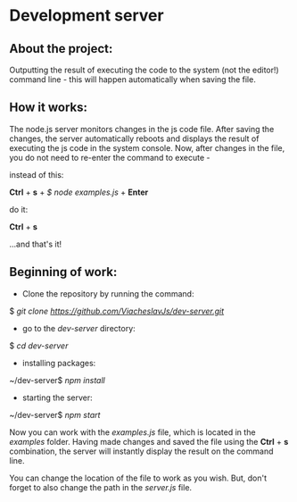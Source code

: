 # Development server

## About the project:
 
Outputting the result of executing the code to the system (not the editor!) command line - 
this will happen automatically when saving the file.
 
## How it works:
 
The node.js server monitors changes in the js code file. After saving the changes, the server 
automatically reboots and displays the result of executing the js code in the system console.
Now, after changes in the file, you do not need to re-enter the command to execute -
 
instead of this:
 
  **Ctrl** + **s** + *$ node examples.js* + **Enter**
 
do it:
 
  **Ctrl** + **s**
   
...and that's it!

## Beginning of work: 

 - Clone the repository by running the command:
 
 $ *git clone https://github.com/ViacheslavJs/dev-server.git*

 - go to the *dev-server* directory:

 $ *cd dev-server*

 - installing packages:
 
 ~/dev-server$ *npm install*

 - starting the server:

 ~/dev-server$ *npm start*
 
Now you can work with the *examples.js* file, which is located in the *examples* folder.
Having made changes and saved the file using the **Ctrl** + **s** combination, the server will instantly 
display the result on the command line.

You can change the location of the file to work as you wish. 
But, don't forget to also change the path in the *server.js* file.


 



 
